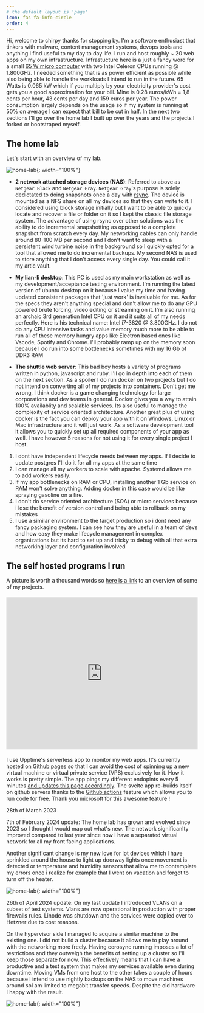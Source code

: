 ```yaml
---
# the default layout is 'page'
icon: fas fa-info-circle
order: 4
---
```


Hi, welcome to chirpy thanks for stopping by. I'm a software enthusiast that tinkers with malware, content management systems, devops tools and anything I find useful to my day to day life. I run and host roughly ~ 20 web apps on my own infrastructure. Infrastucture here is a just a fancy word for a small [65 W micro computer](https://www.shuttle.eu/en/products/slim/ds10u/spec) with two Intel Celeron CPUs running @ 1.800GHz. I needed something that is as power efficient as possible while also being able to handle the workloads I intend to run in the future. 65 Watts is 0.065 kW which if you multiply by your electricity provider's cost gets you a good approximation for your bill. Mine is 0.28 euros/kWh = 1,8 cents per hour, 43 cents per day and 159 euros per year. The power consumption largely depends on the usage so if my system is running at 50% on average I can expect that bill to be cut in half. In the next two sections I'll go over the home lab I built up over the years and the projects I forked or bootstraped myself.

## The home lab

Let's start with an overview of my lab. 

![home-lab](/assets/img/about/backup-strategy.jpg){: width="100%"}


- **2 network attached storage devices (NAS)**: Referred to above as `Netgear Black` and `Netgear Gray`.  `Netgear Gray`'s purpose is solely dedictated to doing snapshots once a day with [rsync](https://linux.die.net/man/1/rsync). The device is mounted as a NFS share on all my devices so that they can write to it. I considered using block storage initially but I want to be able to quickly locate and recover a file or folder on it so I kept the classic file storage system. The advantage of using rsync over other solutions was the ability to do incremental snapshotting as opposed to a complete snapshot from scratch every day. My networking cables can only handle around 80-100 MB per second and I don't want to sleep with a persistent wind turbine noise in the background so I quickly opted for a tool that allowed me to do incremental backups. My second NAS is used to store anything that I don't access every single day. You could call it my artic vault.

- **My lian-li desktop**: This PC is used as my main workstation as well as my development/acceptance testing environment. I'm running the latest version of ubuntu desktop on it because I value my time and having updated consistent packages that 'just work' is invaluable for me. As for the specs they aren't anything special and don't allow me to do any GPU powered brute forcing, video editing or streaming on it. I'm also running an archaic 3rd generation Intel CPU on it and it suits all of my needs perfectly. Here is his technical name: Intel i7-3820 @ 3.800GHz. I do not do any CPU intensive tasks and value memory much more to be able to run all of these memory hungry apps like Electron based ones like Vscode, Spotify and Chrome. I'll probably ramp up on the memory soon because I do run into some bottlenecks sometimes with my 16 Gb of DDR3 RAM

- **The shuttle web server**: This bad boy hosts a variety of programs written in python, javascript and ruby. I'll go in depth into each of them on the next section. As a spoiler I do run docker on two projects but I do not intend on converting all of my projects into containers. Don't get me wrong, I think docker is a game changing technology for large corporations and dev teams in general. Docker gives you a way to attain 100% availablity and scalable services. Its also useful to manage the complexity of service oriented architecture. Another great plus of using docker is the fact you can deploy your app with it on Windows, Linux or Mac infrastructure and it will just work. As a software development tool it allows you to quickly set up all required components of your app as well. I have however 5 reasons for not using it for every single project I host. 

1. I dont have independent lifecycle needs between my apps. If I decide to update postgres I'll do it for all my apps at the same time 
2. I can manage all my workers to scale with apache. Systemd allows me to add workers easily. 
3. If my app bottlenecks on RAM or CPU, installing another 1 Gb service on RAM won't solve anything. Adding docker in this case would be like spraying gasoline on a fire. 
4. I don't do service oriented architecture (SOA) or micro services because i lose the benefit of version control and being able to rollback on my mistakes 
5. I use a similar environment to the target production so i dont need any fancy packaging system. I can see how they are useful in a team of devs and how easy they make lifecycle management in complex organizations but its hard to set up and tricky to debug with all that extra networking layer and configuration involved

## The self hosted programs I run

A picture is worth a thousand words so [here is a link](https://www.thekor.eu/) to an overview of some of my projects.

<div style="padding-top: 5px; padding-bottom: 5px; position:relative; display:block; width: 100%; min-height:400px">

<iframe width="100%" height="400px" src="https://youtube.thekor.eu/uploads/netgear/Videos/chirpy/portfolio-presentation-2023-03-28%2019-22-49.mp4" title="YouTube video player" frameborder="0" allow="accelerometer; clipboard-write; encrypted-media; gyroscope; picture-in-picture; web-share" allowfullscreen></iframe>

</div>

I use Upptime's serverless app to monitor my web apps. It's currently hosted [on Github pages](https://github.com/hupratt/upptime/tree/gh-pages) so that I can avoid the cost of spinning up a new virtual machine or virtual private service (VPS) exclusively for it. How it works is pretty simple. The app pings my different endopints every 5 minutes [and updates this page accordingly](https://hupratt.github.io/upptime/). The svelte app re-builds itself on github servers thanks to the [Github actions](https://github.com/features/actions) feature which allows you to run code for free. Thank you microsoft for this awesome feature !

28th of March 2023


7th of February 2024 update: The home lab has grown and evolved since 2023 so I thought I would map out what's new. The network significanlty improved 
compared to last year since now I have a separated virtual network for all my front facing applications.

Another significant change is my new love for iot devices which I have sprinkled around the house to light up doorway lights once 
movement is detected or temperature and humidity sensors that allow me to contemplate my errors once i realize for example that
I went on vacation and forgot to turn off the heater.

![home-lab](/assets/img/about/Homelab.jpg){: width="100%"}


26th of April 2024 update: On my last update I introduced VLANs on a subset of test systems. Vlans are now operational in production with proper firewalls rules. Linode was shutdown and the services were copied over to Hetzner due to cost reasons. 

On the hypervisor side I managed to acquire a similar machine to the existing one. I did not build a cluster because it allows me to play around with the networking more freely. Having corosync running imposes a lot of restrictions and they outweigh the benefits of setting up a cluster so I'll keep those separate for now. This effectively means that I can have a productive and a test system that makes my services available even during downtime. Moving VMs from one host to the other takes a couple of hours because I intend to use nightly backups on the NAS to move machines around soI am limited to megabit transfer speeds. Despite the old hardware I happy with the result. 

![home-lab](/assets/img/about/Homelab.drawio.png){: width="100%"}
